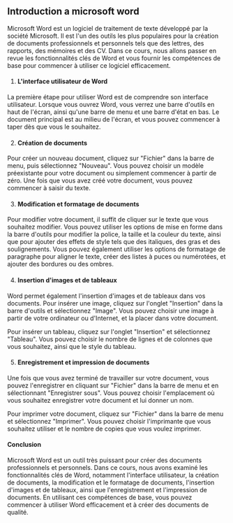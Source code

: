 ## Introduction a microsoft word

Microsoft Word est un logiciel de traitement de texte développé par la société Microsoft. Il est l'un des outils les plus populaires pour la création de documents professionnels et personnels tels que des lettres, des rapports, des mémoires et des CV. Dans ce cours, nous allons passer en revue les fonctionnalités clés de Word et vous fournir les compétences de base pour commencer à utiliser ce logiciel efficacement.

1. #### L'interface utilisateur de Word

La première étape pour utiliser Word est de comprendre son interface utilisateur. Lorsque vous ouvrez Word, vous verrez une barre d'outils en haut de l'écran, ainsi qu'une barre de menu et une barre d'état en bas. Le document principal est au milieu de l'écran, et vous pouvez commencer à taper dès que vous le souhaitez.

2. #### Création de documents

Pour créer un nouveau document, cliquez sur "Fichier" dans la barre de menu, puis sélectionnez "Nouveau". Vous pouvez choisir un modèle préexistante pour votre document ou simplement commencer à partir de zéro. Une fois que vous avez créé votre document, vous pouvez commencer à saisir du texte.

3. #### Modification et formatage de documents

Pour modifier votre document, il suffit de cliquer sur le texte que vous souhaitez modifier. Vous pouvez utiliser les options de mise en forme dans la barre d'outils pour modifier la police, la taille et la couleur du texte, ainsi que pour ajouter des effets de style tels que des italiques, des gras et des soulignements. Vous pouvez également utiliser les options de formatage de paragraphe pour aligner le texte, créer des listes à puces ou numérotées, et ajouter des bordures ou des ombres.

4. #### Insertion d'images et de tableaux

Word permet également l'insertion d'images et de tableaux dans vos documents. Pour insérer une image, cliquez sur l'onglet "Insertion" dans la barre d'outils et sélectionnez "Image". Vous pouvez choisir une image à partir de votre ordinateur ou d'Internet, et la placer dans votre document.

Pour insérer un tableau, cliquez sur l'onglet "Insertion" et sélectionnez "Tableau". Vous pouvez choisir le nombre de lignes et de colonnes que vous souhaitez, ainsi que le style du tableau.

5. #### Enregistrement et impression de documents

Une fois que vous avez terminé de travailler sur votre document, vous pouvez l'enregistrer en cliquant sur "Fichier" dans la barre de menu et en sélectionnant "Enregistrer sous". Vous pouvez choisir l'emplacement où vous souhaitez enregistrer votre document et lui donner un nom.

Pour imprimer votre document, cliquez sur "Fichier" dans la barre de menu et sélectionnez "Imprimer". Vous pouvez choisir l'imprimante que vous souhaitez utiliser et le nombre de copies que vous voulez imprimer.

#### Conclusion

Microsoft Word est un outil très puissant pour créer des documents professionnels et personnels. Dans ce cours, nous avons examiné les fonctionnalités clés de Word, notamment l'interface utilisateur, la création de documents, la modification et le formatage de documents, l'insertion d'images et de tableaux, ainsi que l'enregistrement et l'impression de documents. En utilisant ces compétences de base, vous pouvez commencer à utiliser Word efficacement et à créer des documents de qualité.


